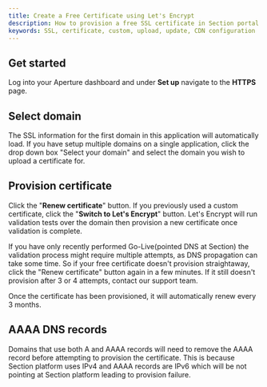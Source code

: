 ```yaml
---
title: Create a Free Certificate using Let's Encrypt
description: How to provision a free SSL certificate in Section portal.
keywords: SSL, certificate, custom, upload, update, CDN configuration
---
```


## Get started

Log into your Aperture dashboard and under **Set up** navigate to the **HTTPS** page.


## Select domain

The SSL information for the first domain in this application will automatically load. If you have setup multiple domains on a single application, click the drop down box "Select your domain" and select the domain you wish to upload a certificate for. 

## Provision certificate

Click the "**Renew certificate**" button. If you previously used a custom certificate, click the "**Switch to Let's Encrypt**" button.
Let's Encrypt will run validation tests over the domain then provision a new certificate once validation is complete.

If you have only recently performed Go-Live(pointed DNS at Section) the validation process might require multiple attempts, as DNS propagation can take some time. So if your free certificate doesn't provision straightaway, click the "Renew certificate" button again in a few minutes. If it still doesn't provision after 3 or 4 attempts, contact our support team. 

Once the certificate has been provisioned, it will automatically renew every 3 months.

## AAAA DNS records 
Domains that use both A and AAAA records will need to remove the AAAA record before attempting to provision the certificate. 
This is because Section platform uses IPv4 and AAAA records are IPv6 which will be not pointing at Section platform leading to provision failure.